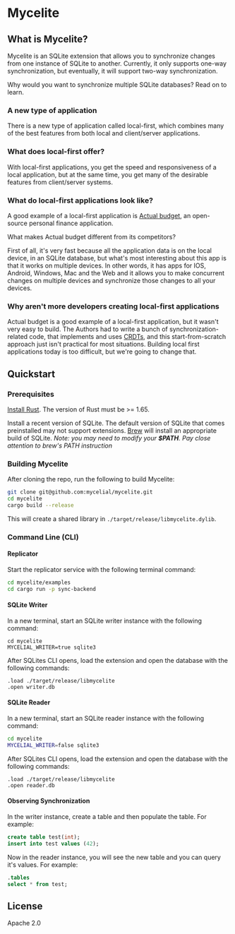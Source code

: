 # Mycelite

## What is Mycelite?

Mycelite is an SQLite extension that allows you to synchronize changes from one
instance of SQLite to another. Currently, it only supports one-way
synchronization, but eventually, it will support two-way synchronization.

Why would you want to synchronize multiple SQLite databases? Read on to learn.

### A new type of application

There is a new type of application called local-first, which combines many of 
the best features from both local and client/server applications.

### What does local-first offer?

With local-first applications, you get the speed and responsiveness of a local
application, but at the same time, you get many of the desirable features from
client/server systems.

### What do local-first applications look like?

A good example of a local-first application is [Actual
budget](https://github.com/actualbudget/actual), an open-source personal finance
application.

What makes Actual budget different from its competitors?

First of all, it's very fast because all the application data is on the local
device, in an SQLite database, but what's most interesting about this app is
that it works on multiple devices. In other words, it has apps for IOS, Android,
Windows, Mac and the Web and it allows you to make concurrent changes on
multiple devices and synchronize those changes to all your devices.

### Why aren't more developers creating local-first applications

Actual budget is a good example of a local-first application, but it wasn't very
easy to build. The Authors had to write a bunch of synchronization-related code,
that implements and uses
[CRDTs](https://en.wikipedia.org/wiki/Conflict-free_replicated_data_type), and
this start-from-scratch approach just isn't practical for most situations.
Building local first applications today is too difficult, but we're going to
change that.

## Quickstart

### Prerequisites

[Install Rust](https://www.rust-lang.org/tools/install). 
The version of Rust must be >= 1.65.

Install a recent version of SQLite. The default version of SQLite that comes 
preinstalled may not support extensions.  [Brew](https://formulae.brew.sh/formula/sqlite)
will install an appropriate build of SQLite.
*Note: you may need to modify your **$PATH**. Pay close attention to brew's PATH instruction*

### Building Mycelite

After cloning the repo, run the following to build Mycelite:

```bash
git clone git@github.com:mycelial/mycelite.git
cd mycelite
cargo build --release
```

This will create a shared library in `./target/release/libmycelite.dylib`.

### Command Line (CLI)

#### Replicator

Start the replicator service with the following terminal command: 

```bash
cd mycelite/examples
cd cargo run -p sync-backend
```

#### SQLite Writer

In a new terminal, start an SQLite writer instance with the following command: 

```
cd mycelite
MYCELIAL_WRITER=true sqlite3
```

After SQLites CLI opens, load the extension and open the database with the
following commands:

```
.load ./target/release/libmycelite
.open writer.db
```

#### SQLite Reader

In a new terminal, start an SQLite reader instance with the following command:

```bash
cd mycelite
MYCELIAL_WRITER=false sqlite3
```

After SQLites CLI opens, load the extension and open the database with the
following commands:

```
.load ./target/release/libmycelite
.open reader.db
```

#### Observing Synchronization

In the writer instance, create a table and then populate the table. For example:

```sql
create table test(int);
insert into test values (42);
```

Now in the reader instance, you will see the new table and you can query it's
values. For example:

```sql
.tables
select * from test;
```

## License
Apache 2.0
